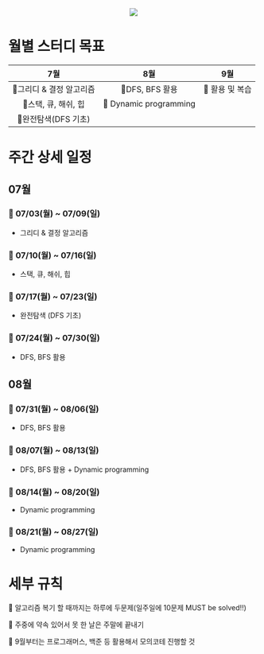 <div align=center>
	<img src="https://capsule-render.vercel.app/api?type=waving&color=auto&height=200&section=header&text=Algorithm%20Study!&fontSize=90" />	
</div>


# 월별 스터디 목표
|		7월		|		8월		|		9월		|
|	:--------:              |         :-----------:         |          :---------:          |
|     🎀그리디 & 결정 알고리즘   |	🎀DFS, BFS 활용		| 	🎀 활용 및 복습          | 
|     🎀스택, 큐, 해쉬, 힙       |	🎀 Dynamic programming  |                               |
|     🎀완전탐색(DFS 기초)       |                               |                               |



# 주간 상세 일정 

## 07월 
### 🌼 07/03(월) ~ 07/09(일) 
* 그리디 & 결정 알고리즘
### 🌼 07/10(월) ~ 07/16(일)
* 스택, 큐, 해쉬, 힙
### 🌼 07/17(월) ~ 07/23(일)
* 완전탐색 (DFS 기초)
### 🌼 07/24(월) ~ 07/30(일)
* DFS, BFS 활용

## 08월 
### 🌷 07/31(월) ~ 08/06(일) 
* DFS, BFS 활용 
### 🌷 08/07(월) ~ 08/13(일)
* DFS, BFS 활용 + Dynamic programming
### 🌷 08/14(월) ~ 08/20(일)
* Dynamic programming
### 🌷 08/21(월) ~ 08/27(일)
* Dynamic programming


# 세부 규칙 
<p align="justify">
📢 알고리즘 복기 할 때까지는 하루에 두문제(일주일에 10문제 MUST be solved‼️) 
</p>
<p align="justify">
📢 주중에 약속 있어서 못 한 날은 주말에 끝내기 
</p>
<p align="justify">
📢 9월부터는 프로그래머스, 백준 등 활용해서 모의코테 진행할 것
</p>





